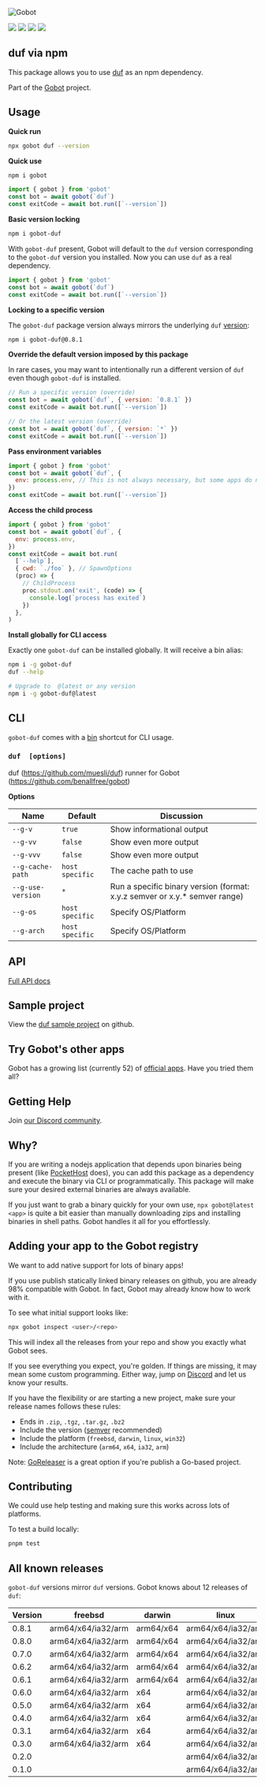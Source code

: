 ![Gobot](https://raw.githubusercontent.com/benallfree/gobot/v1.0.0-alpha.36/assets/gobot-banner-300x.png)

![](https://img.shields.io/npm/v/gobot-duf) ![](https://img.shields.io/npm/dt/gobot-duf) ![](https://img.shields.io/github/commit-activity/t/benallfree/gobot) ![](https://img.shields.io/github/stars/benallfree/gobot)

## duf via npm

This package allows you to use [duf](https://github.com/muesli/duf) as an npm dependency.

Part of the [Gobot](https://www.npmjs.com/package/gobot) project.

## Usage

**Quick run**

```bash
npx gobot duf --version
```

**Quick use**

```bash
npm i gobot
```

```js
import { gobot } from 'gobot'
const bot = await gobot(`duf`)
const exitCode = await bot.run([`--version`])
```

**Basic version locking**

```bash
npm i gobot-duf
```

With `gobot-duf` present, Gobot will default to the `duf` version corresponding to the `gobot-duf` version you installed. Now you can use `duf` as a real dependency.

```js
import { gobot } from 'gobot'
const bot = await gobot(`duf`)
const exitCode = await bot.run([`--version`])
```

**Locking to a specific version**

The `gobot-duf` package version always mirrors the underlying `duf` [version](#all-known-releases):

```bash
npm i gobot-duf@0.8.1
```

**Override the default version imposed by this package**

In rare cases, you may want to intentionally run a different version of `duf` even though `gobot-duf` is installed.

```js
// Run a specific version (override)
const bot = await gobot(`duf`, { version: `0.8.1` })
const exitCode = await bot.run([`--version`])

// Or the latest version (override)
const bot = await gobot(`duf`, { version: `*` })
const exitCode = await bot.run([`--version`])
```

**Pass environment variables**

```js
import { gobot } from 'gobot'
const bot = await gobot(`duf`, {
  env: process.env, // This is not always necessary, but some apps do need it
})
const exitCode = await bot.run([`--version`])
```

**Access the child process**

```js
import { gobot } from 'gobot'
const bot = await gobot(`duf`, {
  env: process.env,
})
const exitCode = await bot.run(
  [`--help`],
  { cwd: `./foo` }, // SpawnOptions
  (proc) => {
    // ChildProcess
    proc.stdout.on('exit', (code) => {
      console.log(`process has exited`)
    })
  },
)
```

**Install globally for CLI access**

Exactly one `gobot-duf` can be installed globally. It will receive a bin alias:

```bash
npm i -g gobot-duf
duf --help

# Upgrade to  @latest or any version
npm i -g gobot-duf@latest
```

## CLI

`gobot-duf` comes with a [bin](https://docs.npmjs.com/cli/v10/configuring-npm/package-json#bin) shortcut for CLI usage.

### `duf  [options]`

duf (https://github.com/muesli/duf) runner for Gobot (https://github.com/benallfree/gobot)

**Options**

| Name              | Default         | Discussion                                                                  |
| ----------------- | --------------- | --------------------------------------------------------------------------- |
| `--g-v`           | `true`          | Show informational output                                                   |
| `--g-vv`          | `false`         | Show even more output                                                       |
| `--g-vvv`         | `false`         | Show even more output                                                       |
| `--g-cache-path`  | `host specific` | The cache path to use                                                       |
| `--g-use-version` | `*`             | Run a specific binary version (format: x.y.z semver or x.y.\* semver range) |
| `--g-os`          | `host specific` | Specify OS/Platform                                                         |
| `--g-arch`        | `host specific` | Specify OS/Platform                                                         |

## API

[Full API docs](https://github.com/benallfree/gobot/blob/v1.0.0-alpha.36/docs/readme.md)

## Sample project

View the [duf sample project](https://github.com/benallfree/gobot/tree/v1.0.0-alpha.36/src/apps/duf/sample-project) on github.

## Try Gobot's other apps

Gobot has a growing list (currently 52) of [official apps](https://www.npmjs.com/package/gobot#official-gobot-apps). Have you tried them all?

## Getting Help

Join [our Discord community](https://discord.gg/977kMmFnXc).

## Why?

If you are writing a nodejs application that depends upon binaries being present (like [PocketHost](https://github.com/pockethost/pockethost) does), you can add this package as a dependency and execute the binary via CLI or programmatically. This package will make sure your desired external binaries are always available.

If you just want to grab a binary quickly for your own use, `npx gobot@latest <app>` is quite a bit easier than manually downloading zips and installing binaries in shell paths. Gobot handles it all for you effortlessly.

## Adding your app to the Gobot registry

We want to add native support for lots of binary apps!

If you use publish statically linked binary releases on github, you are already 98% compatible with Gobot. In fact, Gobot may already know how to work with it.

To see what initial support looks like:

```bash
npx gobot inspect <user>/<repo>
```

This will index all the releases from your repo and show you exactly what Gobot sees.

If you see everything you expect, you're golden. If things are missing, it may mean some custom programming. Either way, jump on [Discord](https://discord.gg/977kMmFnXc) and let us know your results.

If you have the flexibility or are starting a new project, make sure your release names follows these rules:

- Ends in `.zip`, `.tgz`, `.tar.gz`, `.bz2`
- Include the version ([semver](https://semver.org) recommended)
- Include the platform (`freebsd`, `darwin`, `linux`, `win32`)
- Include the architecture (`arm64`, `x64`, `ia32`, `arm`)

Note: [GoReleaser](https://goreleaser.com/) is a great option if you're publish a Go-based project.

## Contributing

We could use help testing and making sure this works across lots of platforms.

To test a build locally:

```bash
pnpm test
```

## All known releases

`gobot-duf` versions mirror `duf` versions. Gobot knows about 12 releases of `duf`:

| Version | freebsd            | darwin    | linux              | win32          |
| ------- | ------------------ | --------- | ------------------ | -------------- |
| 0.8.1   | arm64/x64/ia32/arm | arm64/x64 | arm64/x64/ia32/arm | x64/ia32/arm64 |
| 0.8.0   | arm64/x64/ia32/arm | arm64/x64 | arm64/x64/ia32/arm | x64/ia32/arm64 |
| 0.7.0   | arm64/x64/ia32/arm | arm64/x64 | arm64/x64/ia32/arm | x64/ia32/arm64 |
| 0.6.2   | arm64/x64/ia32/arm | arm64/x64 | arm64/x64/ia32/arm | x64/ia32       |
| 0.6.1   | arm64/x64/ia32/arm | arm64/x64 | arm64/x64/ia32/arm | x64/ia32       |
| 0.6.0   | arm64/x64/ia32/arm | x64       | arm64/x64/ia32/arm | x64/ia32       |
| 0.5.0   | arm64/x64/ia32/arm | x64       | arm64/x64/ia32/arm | x64/ia32       |
| 0.4.0   | arm64/x64/ia32/arm | x64       | arm64/x64/ia32/arm | x64/ia32       |
| 0.3.1   | arm64/x64/ia32/arm | x64       | arm64/x64/ia32/arm |                |
| 0.3.0   | arm64/x64/ia32/arm | x64       | arm64/x64/ia32/arm |                |
| 0.2.0   |                    |           | arm64/x64/ia32/arm |                |
| 0.1.0   |                    |           | arm64/x64/ia32/arm |                |
